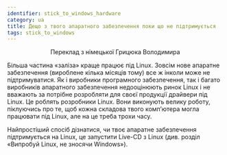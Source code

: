 ```yaml
---
identifier: stick_to_windows_hardware
category: ua
title: Дещо з твого апаратного забезпечення поки що не підтримується
tags: stick_to_windows
---
```


<p align="center">Переклад з німецької Грицюка Володимира

Більша частина «заліза» краще працює під Linux. Зовсім нове апаратне забезпечення (вироблене кілька місяців тому) все ж інколи може не підтримуватися. Як і виробники програмного забезпечення, так і багато виробників апаратного забезпечення недооцінюють ринок Linux і не вважають за потрібне розробляти  для своєї продукції драйвери під Linux. Це роблять розробники Linux. Вони виконують велику роботу, піклуючись про те, щоб кожна складова твого комп’ютера могла працювати під Linux, але на це треба трохи часу.

Найпростіший спосіб дізнатися, чи твоє апаратне забезпечення підтримується на Linux, це запустити Live-CD з Linux (див. розділ «Випробуй Linux, не зносячи Windows»).

